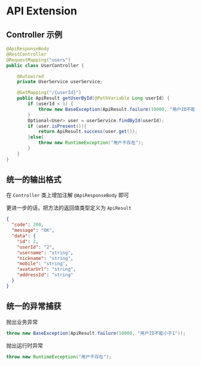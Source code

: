 # API Extension

## Controller 示例
```java
@ApiResponseBody
@RestController
@RequestMapping("users")
public class UserController {

    @Autowired
    private UserService userService;

    @GetMapping("/{userId}")
    public ApiResult getUserById(@PathVariable Long userId) {
        if (userId < 1) {
            throw new BaseException(ApiResult.failure(10000, "用户ID不能小于1"));
        }
        Optional<User> user = userService.findById(userId);
        if (user.isPresent()){
            return ApiResult.success(user.get());
        }else{
            throw new RuntimeException("用户不存在");
        }
    }
}

```

## 统一的输出格式
在 `Controller` 类上增加注解 `@ApiResponseBody` 即可

更进一步的话，把方法的返回值类型定义为 `ApiResult`

```json
{
  "code": 200,
  "message": "OK",
  "data": {
    "id": 2,
    "userId": "2",
    "username": "string",
    "nickname": "string",
    "mobile": "string",
    "avatarUrl": "string",
    "addressId": "string"
  }
}
```

## 统一的异常捕获

抛出业务异常
```java
throw new BaseException(ApiResult.failure(10000, "用户ID不能小于1"));
```
抛出运行时异常
```java
throw new RuntimeException("用户不存在");
```